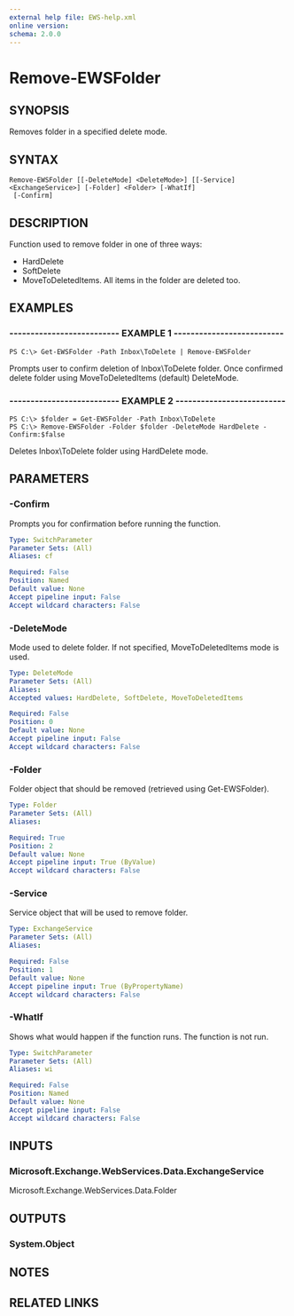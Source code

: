 ```yaml
---
external help file: EWS-help.xml
online version: 
schema: 2.0.0
---
```


# Remove-EWSFolder

## SYNOPSIS
Removes folder in a specified delete mode.

## SYNTAX

```
Remove-EWSFolder [[-DeleteMode] <DeleteMode>] [[-Service] <ExchangeService>] [-Folder] <Folder> [-WhatIf]
 [-Confirm]
```

## DESCRIPTION
Function used to remove folder in one of three ways:
- HardDelete 
- SoftDelete
- MoveToDeletedItems.
All items in the folder are deleted too.

## EXAMPLES

### -------------------------- EXAMPLE 1 --------------------------
```
PS C:\> Get-EWSFolder -Path Inbox\ToDelete | Remove-EWSFolder
```

Prompts user to confirm deletion of Inbox\ToDelete folder.
Once confirmed delete folder using MoveToDeletedItems (default) DeleteMode.

### -------------------------- EXAMPLE 2 --------------------------
```
PS C:\> $folder = Get-EWSFolder -Path Inbox\ToDelete
PS C:\> Remove-EWSFolder -Folder $folder -DeleteMode HardDelete -Confirm:$false
```

Deletes Inbox\ToDelete folder using HardDelete mode.

## PARAMETERS

### -Confirm
Prompts you for confirmation before running the function.

```yaml
Type: SwitchParameter
Parameter Sets: (All)
Aliases: cf

Required: False
Position: Named
Default value: None
Accept pipeline input: False
Accept wildcard characters: False
```

### -DeleteMode
Mode used to delete folder. If not specified, MoveToDeletedItems mode is used.

```yaml
Type: DeleteMode
Parameter Sets: (All)
Aliases: 
Accepted values: HardDelete, SoftDelete, MoveToDeletedItems

Required: False
Position: 0
Default value: None
Accept pipeline input: False
Accept wildcard characters: False
```

### -Folder
Folder object that should be removed (retrieved using Get-EWSFolder).

```yaml
Type: Folder
Parameter Sets: (All)
Aliases: 

Required: True
Position: 2
Default value: None
Accept pipeline input: True (ByValue)
Accept wildcard characters: False
```

### -Service
Service object that will be used to remove folder.

```yaml
Type: ExchangeService
Parameter Sets: (All)
Aliases: 

Required: False
Position: 1
Default value: None
Accept pipeline input: True (ByPropertyName)
Accept wildcard characters: False
```

### -WhatIf
Shows what would happen if the function runs.
The function is not run.

```yaml
Type: SwitchParameter
Parameter Sets: (All)
Aliases: wi

Required: False
Position: Named
Default value: None
Accept pipeline input: False
Accept wildcard characters: False
```

## INPUTS

### Microsoft.Exchange.WebServices.Data.ExchangeService
Microsoft.Exchange.WebServices.Data.Folder


## OUTPUTS

### System.Object

## NOTES

## RELATED LINKS

